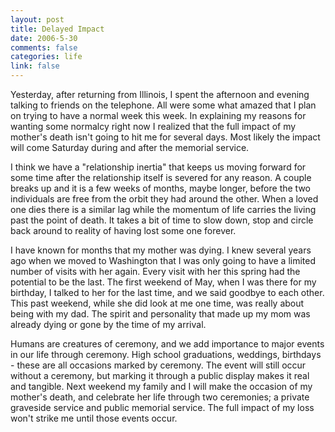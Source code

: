 ```yaml
--- 
layout: post
title: Delayed Impact
date: 2006-5-30
comments: false
categories: life
link: false
---
```

Yesterday, after returning from Illinois, I spent the afternoon and evening talking to friends on the telephone. All were some what amazed that I plan on trying to have a normal week this week. In explaining my reasons for wanting some normalcy right now I realized that the full impact of my mother's death isn't going to hit me for several days. Most likely the impact will come Saturday during and after the memorial service.

I think we have a "relationship inertia" that keeps us moving forward for some time after the relationship itself is severed for any reason. A couple breaks up and it is a few weeks of months, maybe longer, before the two individuals are free from the orbit they had around the other. When a loved one dies there is a similar lag while the momentum of life carries the living past the point of death. It takes a bit of time to slow down, stop and circle back around to reality of having lost some one forever.

I have known for months that my mother was dying. I knew several years ago when we moved to Washington that I was only going to have a limited number of visits with her again. Every visit with her this spring had the potential to be the last. The first weekend of May, when I was there for my birthday, I talked to her for the last time, and we said goodbye to each other. This past weekend, while she did look at me one time, was really about being with my dad. The spirit and personality that made up my mom was already dying or gone by the time of my arrival.

Humans are creatures of ceremony, and we add importance to major events in our life through ceremony. High school graduations, weddings, birthdays - these are all occasions marked by ceremony. The event will still occur without a ceremony, but marking it through a public display makes it real and tangible. Next weekend my family and I will make the occasion of my mother's death, and celebrate her life through two ceremonies; a private graveside service and  public memorial service. The full impact of my loss won't strike me until those events occur.
